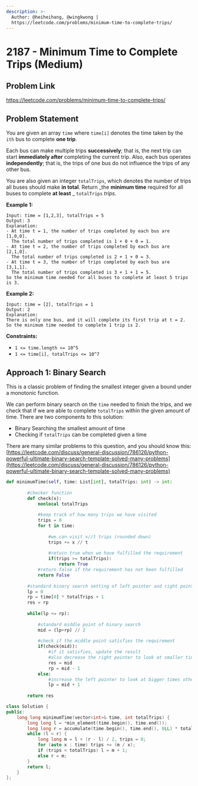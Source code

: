 ```yaml
---
description: >-
  Author: @heiheihang, @wingkwong |
  https://leetcode.com/problems/minimum-time-to-complete-trips/
---
```


# 2187 - Minimum Time to Complete Trips (Medium)

## Problem Link

https://leetcode.com/problems/minimum-time-to-complete-trips/

## Problem Statement

You are given an array `time` where `time[i]` denotes the time taken by the `ith` bus to complete **one trip**.

Each bus can make multiple trips **successively**; that is, the next trip can start **immediately after** completing the current trip. Also, each bus operates **independently**; that is, the trips of one bus do not influence the trips of any other bus.

You are also given an integer `totalTrips`, which denotes the number of trips all buses should make **in total**. Return \_the **minimum time** required for all buses to complete **at least** \_ `totalTrips` _trips_.

**Example 1:**

```
Input: time = [1,2,3], totalTrips = 5
Output: 3
Explanation:
- At time t = 1, the number of trips completed by each bus are [1,0,0]. 
  The total number of trips completed is 1 + 0 + 0 = 1.
- At time t = 2, the number of trips completed by each bus are [2,1,0]. 
  The total number of trips completed is 2 + 1 + 0 = 3.
- At time t = 3, the number of trips completed by each bus are [3,1,1]. 
  The total number of trips completed is 3 + 1 + 1 = 5.
So the minimum time needed for all buses to complete at least 5 trips is 3.
```

**Example 2:**

```
Input: time = [2], totalTrips = 1
Output: 2
Explanation:
There is only one bus, and it will complete its first trip at t = 2.
So the minimum time needed to complete 1 trip is 2. 
```

**Constraints:**

* `1 <= time.length <= 10^5`
* `1 <= time[i], totalTrips <= 10^7`

## Approach 1: Binary Search

This is a classic problem of finding the smallest integer given a bound under a monotonic function.

We can perform binary search on the `time` needed to finish the trips, and we check that if we are able to complete `totalTrips` within the given amount of time. There are two components to this solution:

* Binary Searching the smallest amount of time
* Checking if `totalTrips` can be completed given a time

There are many similar problems to this question, and you should know this: [https://leetcode.com/discuss/general-discussion/786126/python-powerful-ultimate-binary-search-template-solved-many-problems](https://leetcode.com/discuss/general-discussion/786126/python-powerful-ultimate-binary-search-template-solved-many-problems)

<SolutionAuthor name="@heiheihang"/>

```python
def minimumTime(self, time: List[int], totalTrips: int) -> int:
        
        #checker function
        def check(x):
            nonlocal totalTrips
            
            #keep track of how many trips we have visited
            trips = 0
            for t in time:
            
                #we can visit x//t trips (rounded down)
                trips += x // t
                
                #return true when we have fulfilled the requirement
                if(trips >= totalTrips):
                    return True
            #return false if the requirement has not been fulfilled
            return False
        
        #standard binary search setting of left pointer and right pointer
        lp = 0
        rp = time[0] * totalTrips + 1
        res = rp
        
        while(lp <= rp):
            
            #standard middle point of binary search
            mid = (lp+rp) // 2
            
            #check if the middle point satisfies the requirement
            if(check(mid)):
                #if it satisfies, update the result
                #also decrease the right pointer to look at smaller times
                res = mid
                rp = mid - 1
            else:
                #increase the left pointer to look at bigger times otherwise
                lp = mid + 1
                
        return res
```

<SolutionAuthor name="@wingkwong"/>

```cpp
class Solution {
public:
    long long minimumTime(vector<int>& time, int totalTrips) {
        long long l = *min_element(time.begin(), time.end());
        long long r = accumulate(time.begin(), time.end(), 0LL) * totalTrips;
        while (l < r) {
            long long m = l + (r - l) / 2, trips = 0;
            for (auto x : time) trips += (m / x);
            if (trips < totalTrips) l = m + 1;
            else r = m;
        }
        return l;
    }
};
```
